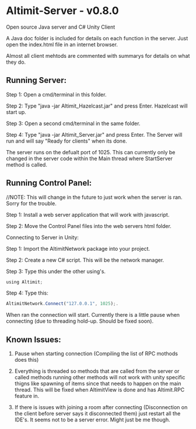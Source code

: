 # Altimit-Server - v0.8.0
Open source Java server and C# Unity Client

A Java doc folder is included for details on each function in the server. Just open the index.html file in an internet browser. 

Almost all client mehtods are commented with summarys for details on what they do.

Running Server:
---
Step 1: Open a cmd/terminal in this folder.

Step 2: Type "java -jar Altimit_Hazelcast.jar" and press Enter. Hazelcast will start up.

Step 3: Open a second cmd/terminal in the same folder.

Step 4: Type "java -jar Altimit_Server.jar" and press Enter. The Server will run and will say "Ready for clients" when its done.


The server runs on the defualt port of 1025. This can currently only be changed in the server code within the Main thread where StartServer method is called.


Running Control Panel:
---
//NOTE: This will change in the future to just work when the server is ran. Sorry for the trouble.

Step 1: Install a web server application that will work with javascript.

Step 2: Move the Control Panel files into the web servers html folder.


Connecting to Server in Unity:

Step 1: Import the AltimitNetwork package into your project.

Step 2: Create a new C# script. This will be the network manager.

Step 3: Type this under the other using's.
```javascript 
using Altimit; 
``` 

Step 4: Type this:
```javascript 
AltimitNetwork.Connect("127.0.0.1", 1025);. 
``` 
When ran the connection will start. Currently there is a little pause when connecting (due to threading hold-up. Should be fixed soon).



Known Issues:
---
1) Pause when starting connection (Compiling the list of RPC mothods does this)

2) Everything is threaded so methods that are called from the server or called methods running other methods will not work with unity specific thigns like spawning of items since that needs to happen on the main thread. This will be fixed when AltimitView is done and has Altimit.RPC feature in.

3) If there is issues with joining a room after connecting (Disconnection on the client before server says it disconnected them) just restart all the IDE's. It seems not to be a server error. Might just be me though.

